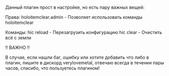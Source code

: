 Данный плагин прост в настройке, но есть пару важных вещей:

Права: 
holoitemclear.admin - Позволяет использовать команды holoitemclear

Команды:
hic reload - Перезагрузить конфигурацию
hic clear - Очистить всё с земли

!! ВАЖНО !!

В случае, если нашли баг, ошибку или хотите добавить что либо в плагин,
пишите в дискорд verylovemetal, отвечаю всегда в течении пары часов, спасибо, что пользуетесь
плагином!
